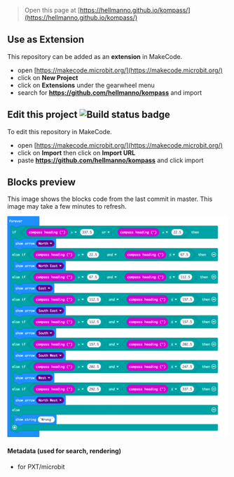 
> Open this page at [https://hellmanno.github.io/kompass/](https://hellmanno.github.io/kompass/)

## Use as Extension

This repository can be added as an **extension** in MakeCode.

* open [https://makecode.microbit.org/](https://makecode.microbit.org/)
* click on **New Project**
* click on **Extensions** under the gearwheel menu
* search for **https://github.com/hellmanno/kompass** and import

## Edit this project ![Build status badge](https://github.com/hellmanno/kompass/workflows/MakeCode/badge.svg)

To edit this repository in MakeCode.

* open [https://makecode.microbit.org/](https://makecode.microbit.org/)
* click on **Import** then click on **Import URL**
* paste **https://github.com/hellmanno/kompass** and click import

## Blocks preview

This image shows the blocks code from the last commit in master.
This image may take a few minutes to refresh.

![A rendered view of the blocks](https://github.com/hellmanno/kompass/raw/master/.github/makecode/blocks.png)

#### Metadata (used for search, rendering)

* for PXT/microbit
<script src="https://makecode.com/gh-pages-embed.js"></script><script>makeCodeRender("{{ site.makecode.home_url }}", "{{ site.github.owner_name }}/{{ site.github.repository_name }}");</script>
